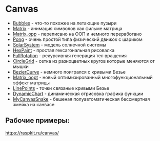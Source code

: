 # Canvas

* [Bubbles](https://raspkit.ru/canvas/canvas/Bubbles/index.htm) - что-то похожее на летающие пузыри
* [Matrix](https://raspkit.ru/canvas/canvas/Matrix/index.htm) - анимация символов как фильме матрица
* [Matrix_opp](https://raspkit.ru/canvas/canvas/Matrix_oop/index.htm) - переписано на ООП и немного переработано
* [Pong](https://raspkit.ru/canvas/canvas/Pong/index.htm) - очень простой типа физический движок с шариком
* [SolarSystem](https://raspkit.ru/canvas/canvas/SolarSystem/index.htm) - модель солнечной системы
* [HexPaint](https://raspkit.ru/canvas/canvas/HexPaint/index.htm) - простая гексагональная рисовалка
* [FullRotation](https://raspkit.ru/canvas/canvas/FullRotation/index.htm) - рекурсивная генерация тел вращения
* [CircleGrid](https://raspkit.ru/canvas/canvas/CircleGrid/index.htm) - сетка из разноцветных кругов которые меняются от мышки
* [BezierCurve](https://raspkit.ru/canvas/canvas/BezierCurve/index.htm) - немного поигрался с кривыми Безье
* [Matrix_oopt](https://raspkit.ru/canvas/canvas/Matrix_oopt/index.htm) - новый оптимизированный многофункциональный эффект матрицы
* [LinePoints](https://raspkit.ru/canvas/canvas/LinePoints/index.htm) - точки связаные кривыми Безье
* [DynamicChart](https://raspkit.ru/canvas/canvas/DynamicChart/index.htm) - динамическая отрисовка графика функции
* [MyCanvasSnake](https://raspkit.ru/canvas/canvas/MyCanvasSnake/index.htm) - бешеная полуавтоматическая бессмертная змейка на канвасе

## Рабочие примеры:
https://raspkit.ru/canvas/
